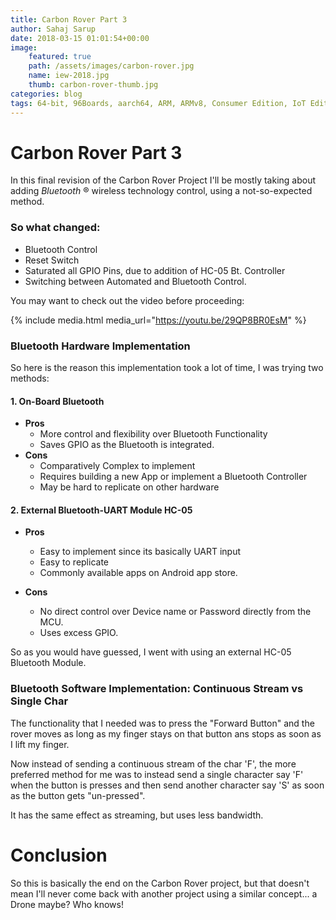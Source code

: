 ```yaml
---
title: Carbon Rover Part 3
author: Sahaj Sarup
date: 2018-03-15 01:01:54+00:00
image:
    featured: true
    path: /assets/images/carbon-rover.jpg
    name: iew-2018.jpg
    thumb: carbon-rover-thumb.jpg
categories: blog
tags: 64-bit, 96Boards, aarch64, ARM, ARMv8, Consumer Edition, IoT Edition, Carbon, Nitrogen, DB410c, dragonboard410c, Linaro, Linux, Zephyr, Automotive, Conference, ElectronicsForU, EFY, Machine Learning
---
```


# Carbon Rover Part 3

In this final revision of the Carbon Rover Project I'll be mostly taking about adding _Bluetooth_ ® wireless technology control, using a not-so-expected method.

### So what changed:
- Bluetooth Control
- Reset Switch
- Saturated all GPIO Pins, due to addition of HC-05 Bt. Controller
- Switching between Automated and Bluetooth Control.

You may want to check out the video before proceeding:

{% include media.html media_url="https://youtu.be/29QP8BR0EsM" %}

### Bluetooth Hardware Implementation
So here is the reason this implementation took a lot of time, I was trying two methods:

#### 1. On-Board Bluetooth
- **Pros**
  - More control and flexibility over Bluetooth Functionality
  - Saves GPIO as the Bluetooth is integrated.
- **Cons**
  - Comparatively Complex to implement
  - Requires building a new App or implement a Bluetooth Controller
  - May be hard to replicate on other hardware

#### 2. External Bluetooth-UART Module HC-05
- **Pros**
  - Easy to implement since its basically UART input
  - Easy to replicate
  - Commonly available apps on Android app store.

- **Cons**
  - No direct control over Device name or Password directly from the MCU.
  - Uses excess GPIO.

So as you would have guessed, I went with using an external HC-05 Bluetooth Module.

### Bluetooth Software Implementation: Continuous Stream vs Single Char
The functionality that I needed was to press the "Forward Button" and the rover moves as long as my finger stays on that button ans stops as soon as I lift my finger.

Now instead of sending a continuous stream of the char 'F', the more preferred method for me was to instead send a single character say 'F' when the button is presses and then send another character say 'S' as soon as the button gets "un-pressed".

It has the same effect as streaming, but uses less bandwidth.

# Conclusion
So this is basically the end on the Carbon Rover project, but that doesn't mean I'll never come back with another project using a similar concept... a Drone maybe? Who knows!
